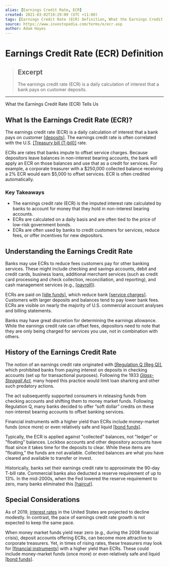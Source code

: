 ```yaml
---
alias: [Earnings Credit Rate, ECR]
created: 2021-03-02T19:29:09 (UTC +11:00)
tags: [Earnings Credit Rate (ECR) Definition, What the Earnings Credit Rate (ECR) Tells Us]
source: https://www.investopedia.com/terms/e/ecr.asp
author: Adam Hayes
---
```


# Earnings Credit Rate (ECR) Definition

> ## Excerpt
> The earnings credit rate (ECR) is a daily calculation of interest that a bank pays on customer deposits.

---

What the Earnings Credit Rate (ECR) Tells Us
## What Is the Earnings Credit Rate (ECR)?

The earnings credit rate (ECR) is a daily calculation of interest that a bank pays on customer [[deposits]](https://www.investopedia.com/terms/d/deposit.asp). The earnings credit rate is often correlated with the U.S. [[Treasury bill (T-bill)]](https://www.investopedia.com/terms/t/treasurybill.asp) rate.

ECRs are rates that banks impute to offset service charges. Because depositors leave balances in non-interest bearing accounts, the bank will apply an ECR on those balances and use that as a credit for services. For example, a corporate treasurer with a $250,000 collected balance receiving a 2% ECR would earn $5,000 to offset services. ECR is often credited automatically.

### Key Takeaways

-   The earnings credit rate (ECR) is the imputed interest rate calculated by banks to account for money that they hold in non-interest bearing accounts.
-   ECRs are calculated on a daily basis and are often tied to the price of low-risk government bonds.
-   ECRs are often used by banks to credit customers for services, reduce fees, or offer incentives for new depositors.

## Understanding the Earnings Credit Rate

Banks may use ECRs to reduce fees customers pay for other banking services. These might include checking and savings accounts, debit and credit cards, business loans, additional merchant services (such as credit card processing and check collection, reconciliation, and reporting), and cash management services (e.g., [[payroll]](https://www.investopedia.com/terms/p/payroll.asp)).

ECRs are paid on [[idle funds]](https://www.investopedia.com/terms/i/idlefunds.asp), which reduce bank [[service charges]](https://www.investopedia.com/terms/s/service-charge.asp). Customers with larger deposits and balances tend to pay lower bank fees. ECRs are visible on nearly the majority of U.S. commercial account analyses and billing statements.

Banks may have great discretion for determining the earnings allowance. While the earnings credit rate can offset fees, depositors need to note that they are only being charged for services you use, not in combination with others.

## History of the Earnings Credit Rate

The notion of an earnings credit rate originated with [[Regulation Q (Reg Q)]](https://www.investopedia.com/terms/r/regulationq.asp), which prohibited banks from paying interest on deposits in checking accounts (set up for transactional purposes). Following the 1933 _[Glass-Steagall Act](https://www.investopedia.com/terms/g/glass_steagall_act.asp),_ many hoped this practice would limit loan sharking and other such predatory actions.

The act subsequently supported consumers in releasing funds from checking accounts and shifting them to money market funds. Following Regulation Q, many banks decided to offer “soft dollar” credits on these non-interest bearing accounts to offset banking services.

Financial instruments with a higher yield than ECRs include money-market funds (once more) or even relatively safe and liquid [[bond funds]](https://www.investopedia.com/terms/b/bondfund.asp).

Typically, the ECR is applied against "collected" balances, not "ledger" or "floating" balances. Lockbox accounts and other depository accounts have float since it takes time for the deposits to clear. While these items are "floating," the funds are not available. Collected balances are what you have cleared and available to transfer or invest.

Historically, banks set their earnings credit rate to approximate the 90-day T-bill rate. Commercial banks also deducted a reserve requirement of up to 13%. In the mid-2000s, when the Fed lowered the reserve requirement to zero, many banks eliminated this [[haircut]](https://www.investopedia.com/terms/h/haircut.asp).

## Special Considerations

As of 2019, [interest rates](https://www.investopedia.com/terms/i/interestrate.asp) in the United States are projected to decline modestly. In contrast, the pace of earnings credit rate growth is not expected to keep the same pace.

When money market funds yield near zero (e.g., during the 2008 financial crisis), deposit accounts offering ECRs, can become more attractive to corporate treasurers. Yet, in times of rising rates, these treasurers may look for [[financial instruments]](https://www.investopedia.com/terms/f/financialinstrument.asp) with a higher yield than ECRs. These could include money-market funds (once more) or even relatively safe and liquid [[bond funds]](https://www.investopedia.com/terms/b/bondfund.asp).

